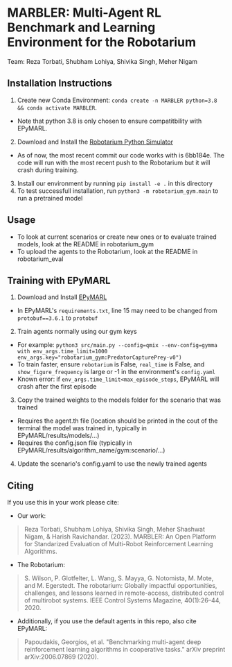 # MARBLER: Multi-Agent RL Benchmark and Learning Environment for the Robotarium
Team: Reza Torbati, Shubham Lohiya, Shivika Singh, Meher Nigam

## Installation Instructions
1. Create new Conda Environment: `conda create -n MARBLER python=3.8 && conda activate MARBLER`. 
- Note that python 3.8 is only chosen to ensure compatitbility with EPyMARL.
2. Download and Install the [Robotarium Python Simulator](https://github.com/robotarium/robotarium_python_simulator)
- As of now, the most recent commit our code works with is 6bb184e. The code will run with the most recent push to the Robotarium but it will crash during training.
3. Install our environment by running `pip install -e .` in this directory
4. To test successfull installation, run `python3 -m robotarium_gym.main` to run a pretrained model

## Usage
* To look at current scenarios or create new ones or to evaluate trained models, look at the README in robotarium_gym
* To upload the agents to the Robotarium, look at the README in robotarium_eval

## Training with EPyMARL
1. Download and Install [EPyMARL](https://github.com/uoe-agents/epymarl)
- In EPyMARL's `requirements.txt`, line 15 may need to be changed from `protobuf==3.6.1` to `protobuf`
2. Train agents normally using our gym keys
- For example: `python3 src/main.py --config=qmix --env-config=gymma with env_args.time_limit=1000 env_args.key="robotarium_gym:PredatorCapturePrey-v0")`
- To train faster, ensure `robotarium` is False, `real_time` is False, and `show_figure_frequency` is large or -1 in the environment's `config.yaml`
- Known error: if `env_args.time_limit<max_episode_steps`, EPyMARL will crash after the first episode
3. Copy the trained weights to the models folder for the scenario that was trained
- Requires the agent.th file (location should be printed in the cout of the terminal the model was trained in, typically in EPyMARL/results/models/...)
- Requires the config.json file (typically in EPyMARL/results/algorithm_name/gym:scenario/...)
4. Update the scenario's config.yaml to use the newly trained agents


## Citing
If you use this in your work please cite:
* Our work:
>Reza Torbati, Shubham Lohiya, Shivika Singh, Meher Shashwat Nigam, & Harish Ravichandar. (2023). MARBLER: An Open Platform for Standarized Evaluation of Multi-Robot Reinforcement Learning Algorithms.
* The Robotarium: 
>S. Wilson, P. Glotfelter, L. Wang, S. Mayya, G. Notomista, M. Mote, and M. Egerstedt. The robotarium: Globally impactful opportunities, challenges, and lessons learned in remote-access, distributed control of multirobot systems. IEEE Control Systems Magazine, 40(1):26–44, 2020.
* Additionally, if you use the default agents in this repo, also cite EPyMARL:
>Papoudakis, Georgios, et al. "Benchmarking multi-agent deep reinforcement learning algorithms in cooperative tasks." arXiv preprint arXiv:2006.07869 (2020).
